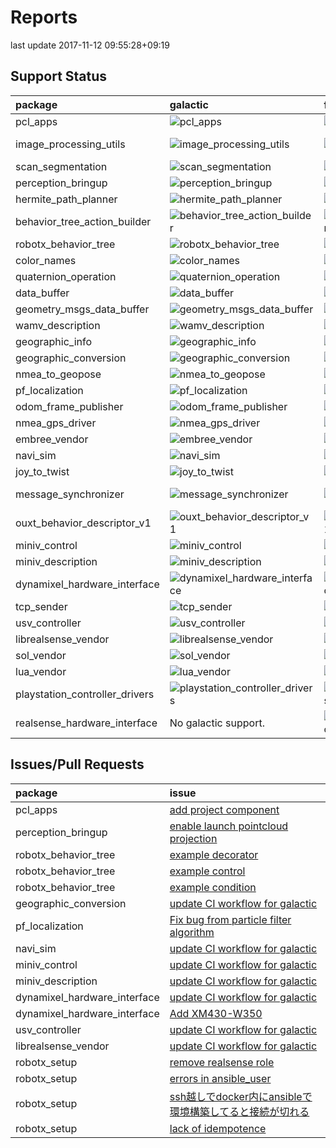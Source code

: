 # Reports  
last update 2017-11-12 09:55:28+09:19  
## Support Status  
| package                        | galactic                                                                                                                            | foxy                                                                                                                            | dashing                                                                                                            |
|:-------------------------------|:------------------------------------------------------------------------------------------------------------------------------------|:--------------------------------------------------------------------------------------------------------------------------------|:-------------------------------------------------------------------------------------------------------------------|
| pcl_apps                       | ![pcl_apps](https://github.com/OUXT-Polaris/pcl_apps/workflows/ROS2-Galactic/badge.svg)                                             | ![pcl_apps](https://github.com/OUXT-Polaris/pcl_apps/workflows/ROS2-Foxy/badge.svg)                                             | No dashing support.                                                                                                |
| image_processing_utils         | ![image_processing_utils](https://github.com/OUXT-Polaris/image_processing_utils/workflows/ROS2-Galactic/badge.svg)                 | ![image_processing_utils](https://github.com/OUXT-Polaris/image_processing_utils/workflows/ROS2-Foxy/badge.svg)                 | ![image_processing_utils](https://github.com/OUXT-Polaris/image_processing_utils/workflows/ROS2-Dashing/badge.svg) |
| scan_segmentation              | ![scan_segmentation](https://github.com/OUXT-Polaris/scan_segmentation/workflows/ROS2-Galactic/badge.svg)                           | ![scan_segmentation](https://github.com/OUXT-Polaris/scan_segmentation/workflows/ROS2-Foxy/badge.svg)                           | No dashing support.                                                                                                |
| perception_bringup             | ![perception_bringup](https://github.com/OUXT-Polaris/perception_bringup/workflows/ROS2-Galactic/badge.svg)                         | ![perception_bringup](https://github.com/OUXT-Polaris/perception_bringup/workflows/ROS2-Foxy/badge.svg)                         | No dashing support.                                                                                                |
| hermite_path_planner           | ![hermite_path_planner](https://github.com/OUXT-Polaris/hermite_path_planner/workflows/ROS2-Galactic/badge.svg)                     | ![hermite_path_planner](https://github.com/OUXT-Polaris/hermite_path_planner/workflows/ROS2-Foxy/badge.svg)                     | No dashing support.                                                                                                |
| behavior_tree_action_builder   | ![behavior_tree_action_builder](https://github.com/OUXT-Polaris/behavior_tree_action_builder/workflows/ROS2-Galactic/badge.svg)     | ![behavior_tree_action_builder](https://github.com/OUXT-Polaris/behavior_tree_action_builder/workflows/ROS2-Foxy/badge.svg)     | No dashing support.                                                                                                |
| robotx_behavior_tree           | ![robotx_behavior_tree](https://github.com/OUXT-Polaris/robotx_behavior_tree/workflows/ROS2-Galactic/badge.svg)                     | ![robotx_behavior_tree](https://github.com/OUXT-Polaris/robotx_behavior_tree/workflows/ROS2-Foxy/badge.svg)                     | No dashing support.                                                                                                |
| color_names                    | ![color_names](https://github.com/OUXT-Polaris/color_names/workflows/ROS2-Galactic/badge.svg)                                       | ![color_names](https://github.com/OUXT-Polaris/color_names/workflows/ROS2-Foxy/badge.svg)                                       | No dashing support.                                                                                                |
| quaternion_operation           | ![quaternion_operation](https://github.com/OUXT-Polaris/quaternion_operation/workflows/ROS2-Galactic/badge.svg)                     | ![quaternion_operation](https://github.com/OUXT-Polaris/quaternion_operation/workflows/ROS2-Foxy/badge.svg)                     | No dashing support.                                                                                                |
| data_buffer                    | ![data_buffer](https://github.com/OUXT-Polaris/data_buffer/workflows/ROS2-Galactic/badge.svg)                                       | ![data_buffer](https://github.com/OUXT-Polaris/data_buffer/workflows/ROS2-Foxy/badge.svg)                                       | ![data_buffer](https://github.com/OUXT-Polaris/data_buffer/workflows/ROS2-Dashing/badge.svg)                       |
| geometry_msgs_data_buffer      | ![geometry_msgs_data_buffer](https://github.com/OUXT-Polaris/geometry_msgs_data_buffer/workflows/ROS2-Galactic/badge.svg)           | ![geometry_msgs_data_buffer](https://github.com/OUXT-Polaris/geometry_msgs_data_buffer/workflows/ROS2-Foxy/badge.svg)           | No dashing support.                                                                                                |
| wamv_description               | ![wamv_description](https://github.com/OUXT-Polaris/wamv_description/workflows/ROS2-Galactic/badge.svg)                             | ![wamv_description](https://github.com/OUXT-Polaris/wamv_description/workflows/ROS2-Foxy/badge.svg)                             | ![wamv_description](https://github.com/OUXT-Polaris/wamv_description/workflows/ROS2-Dashing/badge.svg)             |
| geographic_info                | ![geographic_info](https://github.com/OUXT-Polaris/geographic_info/workflows/ROS2-Galactic/badge.svg)                               | ![geographic_info](https://github.com/OUXT-Polaris/geographic_info/workflows/ROS2-Foxy/badge.svg)                               | ![geographic_info](https://github.com/OUXT-Polaris/geographic_info/workflows/ROS2-Dashing/badge.svg)               |
| geographic_conversion          | ![geographic_conversion](https://github.com/OUXT-Polaris/geographic_conversion/workflows/ROS2-Galactic/badge.svg)                   | ![geographic_conversion](https://github.com/OUXT-Polaris/geographic_conversion/workflows/ROS2-Foxy/badge.svg)                   | No dashing support.                                                                                                |
| nmea_to_geopose                | ![nmea_to_geopose](https://github.com/OUXT-Polaris/nmea_to_geopose/workflows/ROS2-Galactic/badge.svg)                               | ![nmea_to_geopose](https://github.com/OUXT-Polaris/nmea_to_geopose/workflows/ROS2-Foxy/badge.svg)                               | No dashing support.                                                                                                |
| pf_localization                | ![pf_localization](https://github.com/OUXT-Polaris/pf_localization/workflows/ROS2-Galactic/badge.svg)                               | ![pf_localization](https://github.com/OUXT-Polaris/pf_localization/workflows/ROS2-Foxy/badge.svg)                               | No dashing support.                                                                                                |
| odom_frame_publisher           | ![odom_frame_publisher](https://github.com/OUXT-Polaris/odom_frame_publisher/workflows/ROS2-Galactic/badge.svg)                     | ![odom_frame_publisher](https://github.com/OUXT-Polaris/odom_frame_publisher/workflows/ROS2-Foxy/badge.svg)                     | No dashing support.                                                                                                |
| nmea_gps_driver                | ![nmea_gps_driver](https://github.com/OUXT-Polaris/nmea_gps_driver/workflows/ROS2-Galactic/badge.svg)                               | ![nmea_gps_driver](https://github.com/OUXT-Polaris/nmea_gps_driver/workflows/ROS2-Foxy/badge.svg)                               | No dashing support.                                                                                                |
| embree_vendor                  | ![embree_vendor](https://github.com/OUXT-Polaris/embree_vendor/workflows/ROS2-Galactic/badge.svg)                                   | ![embree_vendor](https://github.com/OUXT-Polaris/embree_vendor/workflows/ROS2-Foxy/badge.svg)                                   | No dashing support.                                                                                                |
| navi_sim                       | ![navi_sim](https://github.com/OUXT-Polaris/navi_sim/workflows/ROS2-Galactic/badge.svg)                                             | ![navi_sim](https://github.com/OUXT-Polaris/navi_sim/workflows/ROS2-Foxy/badge.svg)                                             | No dashing support.                                                                                                |
| joy_to_twist                   | ![joy_to_twist](https://github.com/OUXT-Polaris/joy_to_twist/workflows/ROS2-Galactic/badge.svg)                                     | ![joy_to_twist](https://github.com/OUXT-Polaris/joy_to_twist/workflows/ROS2-Foxy/badge.svg)                                     | No dashing support.                                                                                                |
| message_synchronizer           | ![message_synchronizer](https://github.com/OUXT-Polaris/message_synchronizer/workflows/ROS2-Galactic/badge.svg)                     | ![message_synchronizer](https://github.com/OUXT-Polaris/message_synchronizer/workflows/ROS2-Foxy/badge.svg)                     | ![message_synchronizer](https://github.com/OUXT-Polaris/message_synchronizer/workflows/ROS2-Dashing/badge.svg)     |
| ouxt_behavior_descriptor_v1    | ![ouxt_behavior_descriptor_v1](https://github.com/OUXT-Polaris/ouxt_behavior_descriptor_v1/workflows/ROS2-Galactic/badge.svg)       | ![ouxt_behavior_descriptor_v1](https://github.com/OUXT-Polaris/ouxt_behavior_descriptor_v1/workflows/ROS2-Foxy/badge.svg)       | No dashing support.                                                                                                |
| miniv_control                  | ![miniv_control](https://github.com/OUXT-Polaris/miniv_control/workflows/ROS2-Galactic/badge.svg)                                   | ![miniv_control](https://github.com/OUXT-Polaris/miniv_control/workflows/ROS2-Foxy/badge.svg)                                   | No dashing support.                                                                                                |
| miniv_description              | ![miniv_description](https://github.com/OUXT-Polaris/miniv_description/workflows/ROS2-Galactic/badge.svg)                           | ![miniv_description](https://github.com/OUXT-Polaris/miniv_description/workflows/ROS2-Foxy/badge.svg)                           | No dashing support.                                                                                                |
| dynamixel_hardware_interface   | ![dynamixel_hardware_interface](https://github.com/OUXT-Polaris/dynamixel_hardware_interface/workflows/ROS2-Galactic/badge.svg)     | ![dynamixel_hardware_interface](https://github.com/OUXT-Polaris/dynamixel_hardware_interface/workflows/ROS2-Foxy/badge.svg)     | No dashing support.                                                                                                |
| tcp_sender                     | ![tcp_sender](https://github.com/OUXT-Polaris/tcp_sender/workflows/ROS2-Galactic/badge.svg)                                         | ![tcp_sender](https://github.com/OUXT-Polaris/tcp_sender/workflows/ROS2-Foxy/badge.svg)                                         | ![tcp_sender](https://github.com/OUXT-Polaris/tcp_sender/workflows/ROS2-Dashing/badge.svg)                         |
| usv_controller                 | ![usv_controller](https://github.com/OUXT-Polaris/usv_controller/workflows/ROS2-Galactic/badge.svg)                                 | ![usv_controller](https://github.com/OUXT-Polaris/usv_controller/workflows/ROS2-Foxy/badge.svg)                                 | No dashing support.                                                                                                |
| librealsense_vendor            | ![librealsense_vendor](https://github.com/OUXT-Polaris/librealsense_vendor/workflows/ROS2-Galactic/badge.svg)                       | ![librealsense_vendor](https://github.com/OUXT-Polaris/librealsense_vendor/workflows/ROS2-Foxy/badge.svg)                       | ![librealsense_vendor](https://github.com/OUXT-Polaris/librealsense_vendor/workflows/ROS2-Dashing/badge.svg)       |
| sol_vendor                     | ![sol_vendor](https://github.com/OUXT-Polaris/sol_vendor/workflows/ROS2-Galactic/badge.svg)                                         | ![sol_vendor](https://github.com/OUXT-Polaris/sol_vendor/workflows/ROS2-Foxy/badge.svg)                                         | ![sol_vendor](https://github.com/OUXT-Polaris/sol_vendor/workflows/ROS2-Dashing/badge.svg)                         |
| lua_vendor                     | ![lua_vendor](https://github.com/OUXT-Polaris/lua_vendor/workflows/ROS2-Galactic/badge.svg)                                         | ![lua_vendor](https://github.com/OUXT-Polaris/lua_vendor/workflows/ROS2-Foxy/badge.svg)                                         | ![lua_vendor](https://github.com/OUXT-Polaris/lua_vendor/workflows/ROS2-Dashing/badge.svg)                         |
| playstation_controller_drivers | ![playstation_controller_drivers](https://github.com/OUXT-Polaris/playstation_controller_drivers/workflows/ROS2-Galactic/badge.svg) | ![playstation_controller_drivers](https://github.com/OUXT-Polaris/playstation_controller_drivers/workflows/ROS2-Foxy/badge.svg) | No dashing support.                                                                                                |
| realsense_hardware_interface   | No galactic support.                                                                                                                | ![realsense_hardware_interface](https://github.com/OUXT-Polaris/realsense_hardware_interface/workflows/ROS2-Foxy/badge.svg)     | No dashing support.                                                                                                |  
   
## Issues/Pull Requests  
| package                      | issue                                                                                                              |
|:-----------------------------|:-------------------------------------------------------------------------------------------------------------------|
| pcl_apps                     | [add project component](https://github.com/OUXT-Polaris/pcl_apps/issues/25)                                        |
| perception_bringup           | [enable launch pointcloud projection](https://github.com/OUXT-Polaris/perception_bringup/issues/14)                |
| robotx_behavior_tree         | [example decorator](https://github.com/OUXT-Polaris/robotx_behavior_tree/issues/4)                                 |
| robotx_behavior_tree         | [example control](https://github.com/OUXT-Polaris/robotx_behavior_tree/issues/3)                                   |
| robotx_behavior_tree         | [example condition](https://github.com/OUXT-Polaris/robotx_behavior_tree/issues/2)                                 |
| geographic_conversion        | [update CI workflow for galactic](https://github.com/OUXT-Polaris/geographic_conversion/issues/11)                 |
| pf_localization              | [Fix bug from particle filter algorithm](https://github.com/OUXT-Polaris/pf_localization/issues/9)                 |
| navi_sim                     | [update CI workflow for galactic](https://github.com/OUXT-Polaris/navi_sim/issues/13)                              |
| miniv_control                | [update CI workflow for galactic](https://github.com/OUXT-Polaris/miniv_control/issues/8)                          |
| miniv_description            | [update CI workflow for galactic](https://github.com/OUXT-Polaris/miniv_description/issues/6)                      |
| dynamixel_hardware_interface | [update CI workflow for galactic](https://github.com/OUXT-Polaris/dynamixel_hardware_interface/issues/15)          |
| dynamixel_hardware_interface | [Add XM430-W350](https://github.com/OUXT-Polaris/dynamixel_hardware_interface/issues/14)                           |
| usv_controller               | [update CI workflow for galactic](https://github.com/OUXT-Polaris/usv_controller/issues/2)                         |
| librealsense_vendor          | [update CI workflow for galactic](https://github.com/OUXT-Polaris/librealsense_vendor/issues/4)                    |
| robotx_setup                 | [remove realsense role](https://github.com/OUXT-Polaris/robotx_setup/issues/65)                                    |
| robotx_setup                 | [errors in ansible_user](https://github.com/OUXT-Polaris/robotx_setup/issues/50)                                   |
| robotx_setup                 | [ssh越しでdocker内にansibleで環境構築してると接続が切れる](https://github.com/OUXT-Polaris/robotx_setup/issues/35) |
| robotx_setup                 | [lack of idempotence](https://github.com/OUXT-Polaris/robotx_setup/issues/33)                                      |  
   
